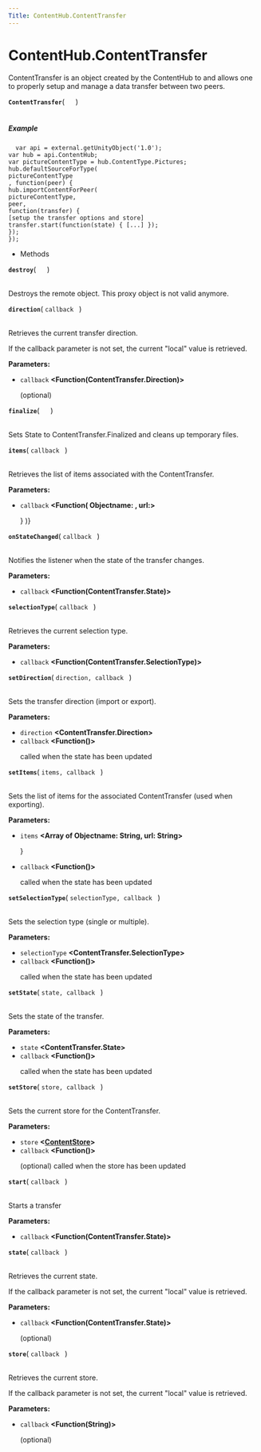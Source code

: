 ```yaml
---
Title: ContentHub.ContentTransfer
---
```


# ContentHub.ContentTransfer

<p>ContentTransfer is an object created by the ContentHub to
and allows one to properly setup and manage a data
transfer between two peers.</p>
<strong class="name"><code>ContentTransfer</code></strong>( <code>  </code> ) 
<br>
</span><br>
<h5>Example</h5>
<pre class="code prettyprint"><code>  var api = external.getUnityObject('1.0');
var hub = api.ContentHub;
var pictureContentType = hub.ContentType.Pictures;
hub.defaultSourceForType(
pictureContentType
, function(peer) {
hub.importContentForPeer(
pictureContentType,
peer,
function(transfer) {
[setup the transfer options and store]
transfer.start(function(state) { [...] });
});
});</code></pre>
<ul>
<li>Methods</li>
</ul>
<div>
<strong class="name"><code>destroy</code></strong>( <code>  </code> ) 
<br>
</span><br>
<p>Destroys the remote object. This proxy object is not valid anymore.</p>
<strong class="name"><code>direction</code></strong>( <code>callback </code> ) 
<br>
</span><br>
<p>Retrieves the current transfer direction.</p>
<p>If the callback parameter is not set, the current &quot;local&quot; value is retrieved.</p>
<strong>Parameters:</strong>
<ul class="params">
<li>
<code>callback</code> <strong>&lt;Function(ContentTransfer.Direction)&gt;</strong>
<p>(optional)</p>
</li>
</ul>
<strong class="name"><code>finalize</code></strong>( <code>  </code> ) 
<br>
</span><br>
<p>Sets State to ContentTransfer.Finalized and cleans up temporary files.</p>
<strong class="name"><code>items</code></strong>( <code>callback </code> ) 
<br>
</span><br>
<p>Retrieves the list of items associated with the ContentTransfer.</p>
<strong>Parameters:</strong>
<ul class="params">
<li>
<code>callback</code> <strong>&lt;Function( Objectname: , url:&gt;</strong>
<p>} )}</p>
</li>
</ul>
<strong class="name"><code>onStateChanged</code></strong>( <code>callback </code> ) 
<br>
</span><br>
<p>Notifies the listener when the state of the transfer changes.</p>
<strong>Parameters:</strong>
<ul class="params">
<li>
<code>callback</code> <strong>&lt;Function(ContentTransfer.State)&gt;</strong>
</li>
</ul>
<strong class="name"><code>selectionType</code></strong>( <code>callback </code> ) 
<br>
</span><br>
<p>Retrieves the current selection type.</p>
<strong>Parameters:</strong>
<ul class="params">
<li>
<code>callback</code> <strong>&lt;Function(ContentTransfer.SelectionType)&gt;</strong>
</li>
</ul>
<strong class="name"><code>setDirection</code></strong>( <code>direction, callback </code> ) 
<br>
</span><br>
<p>Sets the transfer direction (import or export).</p>
<strong>Parameters:</strong>
<ul class="params">
<li>
<code>direction</code> <strong>&lt;ContentTransfer.Direction&gt;</strong>
</li>
<li>
<code>callback</code> <strong>&lt;Function()&gt;</strong>
<p>called when the state has been updated</p>
</li>
</ul>
<strong class="name"><code>setItems</code></strong>( <code>items, callback </code> ) 
<br>
</span><br>
<p>Sets the list of items for the associated ContentTransfer (used when exporting).</p>
<strong>Parameters:</strong>
<ul class="params">
<li>
<code>items</code> <strong>&lt;Array of Objectname: String, url: String&gt;</strong>
<p>}</p>
</li>
<li>
<code>callback</code> <strong>&lt;Function()&gt;</strong>
<p>called when the state has been updated</p>
</li>
</ul>
<strong class="name"><code>setSelectionType</code></strong>( <code>selectionType, callback </code> ) 
<br>
</span><br>
<p>Sets the selection type (single or multiple).</p>
<strong>Parameters:</strong>
<ul class="params">
<li>
<code>selectionType</code> <strong>&lt;ContentTransfer.SelectionType&gt;</strong>
</li>
<li>
<code>callback</code> <strong>&lt;Function()&gt;</strong>
<p>called when the state has been updated</p>
</li>
</ul>
<strong class="name"><code>setState</code></strong>( <code>state, callback </code> ) 
<br>
</span><br>
<p>Sets the state of the transfer.</p>
<strong>Parameters:</strong>
<ul class="params">
<li>
<code>state</code> <strong>&lt;ContentTransfer.State&gt;</strong>
</li>
<li>
<code>callback</code> <strong>&lt;Function()&gt;</strong>
<p>called when the state has been updated</p>
</li>
</ul>
<strong class="name"><code>setStore</code></strong>( <code>store, callback </code> ) 
<br>
</span><br>
<p>Sets the current store for the ContentTransfer.</p>
<strong>Parameters:</strong>
<ul class="params">
<li>
<code>store</code> <strong>&lt;<a href="ContentHub.ContentStore.md">ContentStore</a>&gt;</strong>
</li>
<li>
<code>callback</code> <strong>&lt;Function()&gt;</strong>
<p>(optional)  called when the store has been updated</p>
</li>
</ul>
<strong class="name"><code>start</code></strong>( <code>callback </code> ) 
<br>
</span><br>
<p>Starts a transfer</p>
<strong>Parameters:</strong>
<ul class="params">
<li>
<code>callback</code> <strong>&lt;Function(ContentTransfer.State)&gt;</strong>
</li>
</ul>
<strong class="name"><code>state</code></strong>( <code>callback </code> ) 
<br>
</span><br>
<p>Retrieves the current state.</p>
<p>If the callback parameter is not set, the current &quot;local&quot; value is retrieved.</p>
<strong>Parameters:</strong>
<ul class="params">
<li>
<code>callback</code> <strong>&lt;Function(ContentTransfer.State)&gt;</strong>
<p>(optional)</p>
</li>
</ul>
<strong class="name"><code>store</code></strong>( <code>callback </code> ) 
<br>
</span><br>
<p>Retrieves the current store.</p>
<p>If the callback parameter is not set, the current &quot;local&quot; value is retrieved.</p>
<strong>Parameters:</strong>
<ul class="params">
<li>
<code>callback</code> <strong>&lt;Function(String)&gt;</strong>
<p>(optional)</p>
</li>
</ul>

